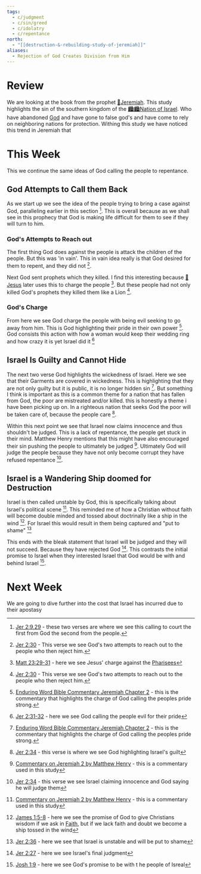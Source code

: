 ```yaml
---
tags:
  - c/judgment
  - c/sin/greed
  - c/idolatry
  - c/repentance
north:
  - "[[destruction-&-rebuilding-study-of-jeremiah]]"
aliases:
  - Rejection of God Creates Division from Him
---
```

# Review
We are looking at the book from the prophet [🧑Jeremiah](%F0%9F%A7%91Jeremiah.md). This study highlights the sin of the southern kingdom of the [🏙️🏙️Nation of Israel](../🏙️🏙️Nation%20of%20Israel.md). Who have abandoned [God](God.md) and have gone to false god's and have come to rely on neighboring nations for protection. Withing this study we have noticed this trend in Jeremiah that 

# This Week
This we continue the same ideas of God calling the people to repentance.

## God Attempts to Call them Back
As we start up we see the idea of the people trying to bring a case against God, paralleling earlier in this section [^b1]. This is overall because as we shall see in this prophecy that God is making life difficult for them to see if they will turn to him.

[^b1]: [Jer 2:9,29](Jer%202.md) - these two verses are where we see this calling to court the first from God the second from the people.

### God's Attempts to Reach out
The first thing God does against the people is attack the children of the people. But this was 'in vain'. This in vain idea really is that God desired for them to repent, and they did not [^b2].

Next God sent prophets which they killed. I find this interesting because [👼Jesus](%F0%9F%91%BCJesus.md) later uses this to charge the people [^b3]. But these people had not only killed God's prophets they killed them like a Lion [^b2].

[^b2]: [Jer 2:30](Jer%202.md) - This verse we see God's two attempts to reach out to the people who then reject him.
[^b3]: [Matt 23:29-31](Matt%2023.md) - here we see Jesus' charge against the [Pharisees](Pharisees.md)

### God's Charge
From here we see God charge the people with being evil seeking to go away from him. This is God highlighting their pride in their own power [^cite1]. God consists this action with how a woman would keep their wedding ring and how crazy it is yet Israel did it [^b4]

[^b4]: [Jer 2:31-32](Jer%202.md) - here we see God calling the people evil for their pride
[^cite1]: [Enduring Word Bible Commentary Jeremiah Chapter 2](https://enduringword.com/bible-commentary/jeremiah-2/) - this is the commentary that highlights the charge of God calling the peoples pride strong.

## Israel Is Guilty and Cannot Hide
The next two verse God highlights the wickedness of Israel. Here we see that their Garments are covered in wickedness. This is highlighting that they are not only guilty but it is public, it is no longer hidden sin [^cite1]. But something I think is important as this is a common theme for a nation that has fallen from God, the poor are mistreated and/or killed. this is honestly a theme i have been picking up on. In a righteous nation that seeks God the poor will be taken care of, because the people care [^b5].

[^b5]: [Jer 2:34](Jer%202.md) - this verse is where we see God highlighting Israel's guilt

Within this next point we  see that Israel now claims innocence and thus shouldn't be judged. This is a lack of repentance, the people get stuck in their mind. Matthew Henry mentions that this might have also encouraged their sin pushing the people to ultimately be judged [^cite2].  Ultimately God will judge the people because they have not only become corrupt they have refused repentance [^b6].

[^cite2]: [Commentary on Jeremiah 2 by Matthew Henry](https://www.blueletterbible.org/Comm/mhc/Jer/Jer_002.cfm) - this is a commentary used in this study
[^b6]: [Jer 2:34](Jer%202.md) - this verse we see Israel claiming innocence and God saying he will judge them

## Israel is a Wandering Ship doomed for Destruction
Israel is then called unstable by God, this is specifically talking about Israel's political scene [^cite2]. This reminded me of how a Christian without faith will become double minded and tossed about doctrinally like a ship in the wind [^b7]. For Israel this would result in them being captured and "put to shame" [^b8]

[^b7]: [James 1:5-8](James%201.md) - here we see the promise of God to give Christians wisdom if we ask in [Faith](Faith.md), but if we lack faith and doubt we become a ship tossed in the wind
[^b8]: [Jer 2:36](Jer%202.md) - here we see that Israel is unstable and will be put to shame

This ends with the bleak statement that Israel will be judged and they will not succeed. Because they have rejected God [^b9]. This contrasts the initial promise to Israel when they interested Israel that God would be with and behind Israel [^b10].

[^b9]: [Jer 2:27](Jer%202.md) - here we see Israel's final judgment
[^b10]: [Josh 1:9](Josh%201.md) - here we see God's promise to be with t he people of Isreal

# Next Week
We are going to dive further into  the cost that Israel has incurred due to their apostasy